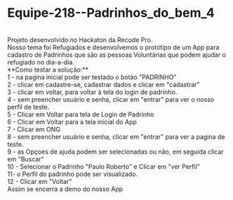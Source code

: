 # Equipe-218--Padrinhos_do_bem_4
<br>
Projeto desenvolvido no Hackaton da Recode Pro.
<br>
Nosso tema foi Refugiados e desenvolvemos o protótipo de um App para cadastro de Padrinhos que são as pessoas Voluntárias que podem ajudar o refugiado no dia-a-dia.
<br>
**Como testar a solução:**
<br>
1 - na pagina inicial pode ser testado o botão "PADRINHO"<br>
2 - clicar em cadastre-se, cadastrar dados e clicar em "cadastrar"<br>
3 - clicar em voltar, para voltar à tela do login de padrinho.<br>
4 - sem preencher usuário e senha, clicar em "entrar" para ver o nosso perfil de teste.<br>
5 - Clicar em Voltar para tela de Login de Padrinho<br>
6 - Clicar em Voltar para a tela inicial do App<br>
7 - Clicar em ONG<br>
8 - sem preencher usuário e senha, clicar em "entrar" para ver a pagina de teste.<br>
9 - as Opçoes de ajuda podem ser selecionadas ou não, em seguida clicar em "Buscar"<br>
10 - Selecionar o Padrinho "Paulo Roberto" e Clicar em "ver Perfil"<br>
11- o Perfil do padrinho pode ser visualizado.<br>
12 - Clicar em "Voltar"<br>
Assim se encerra a demo do nosso App<br>



